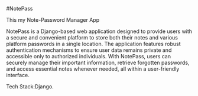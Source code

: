 #NotePass

This my Note-Password Manager App

NotePass is a Django-based web application designed to provide users with a secure and convenient platform to store both their notes and various platform passwords in a single location. The application features robust authentication mechanisms to ensure user data remains private and accessible only to authorized individuals. With NotePass, users can securely manage their important information, retrieve forgotten passwords, and access essential notes whenever needed, all within a user-friendly interface.

Tech Stack:Django.
